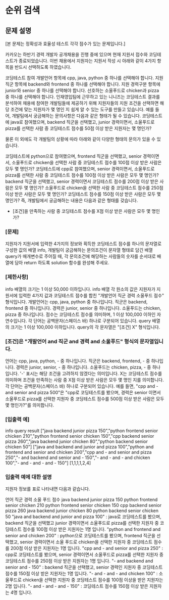 # 순위 검색

## 문제 설명

[본 문제는 정확성과 효율성 테스트 각각 점수가 있는 문제입니다.]

카카오는 하반기 경력 개발자 공개채용을 진행 중에 있으며 현재 지원서 접수와 코딩테스트가 종료되었습니다. 이번 채용에서 지원자는 지원서 작성 시 아래와 같이 4가지 항목을 반드시 선택하도록 하였습니다.

코딩테스트 참여 개발언어 항목에 cpp, java, python 중 하나를 선택해야 합니다.
지원 직군 항목에 backend와 frontend 중 하나를 선택해야 합니다.
지원 경력구분 항목에 junior와 senior 중 하나를 선택해야 합니다.
선호하는 소울푸드로 chicken과 pizza 중 하나를 선택해야 합니다.
인재영입팀에 근무하고 있는 니니즈는 코딩테스트 결과를 분석하여 채용에 참여한 개발팀들에 제공하기 위해 지원자들의 지원 조건을 선택하면 해당 조건에 맞는 지원자가 몇 명인 지 쉽게 알 수 있는 도구를 만들고 있습니다.
예를 들어, 개발팀에서 궁금해하는 문의사항은 다음과 같은 형태가 될 수 있습니다.
코딩테스트에 java로 참여했으며, backend 직군을 선택했고, junior 경력이면서, 소울푸드로 pizza를 선택한 사람 중 코딩테스트 점수를 50점 이상 받은 지원자는 몇 명인가?

물론 이 외에도 각 개발팀의 상황에 따라 아래와 같이 다양한 형태의 문의가 있을 수 있습니다.

코딩테스트에 python으로 참여했으며, frontend 직군을 선택했고, senior 경력이면서, 소울푸드로 chicken을 선택한 사람 중 코딩테스트 점수를 100점 이상 받은 사람은 모두 몇 명인가?
코딩테스트에 cpp로 참여했으며, senior 경력이면서, 소울푸드로 pizza를 선택한 사람 중 코딩테스트 점수를 100점 이상 받은 사람은 모두 몇 명인가?
backend 직군을 선택했고, senior 경력이면서 코딩테스트 점수를 200점 이상 받은 사람은 모두 몇 명인가?
소울푸드로 chicken을 선택한 사람 중 코딩테스트 점수를 250점 이상 받은 사람은 모두 몇 명인가?
코딩테스트 점수를 150점 이상 받은 사람은 모두 몇 명인가?
즉, 개발팀에서 궁금해하는 내용은 다음과 같은 형태를 갖습니다.

- [조건]을 만족하는 사람 중 코딩테스트 점수를 X점 이상 받은 사람은 모두 몇 명인가?

### [문제]

지원자가 지원서에 입력한 4가지의 정보와 획득한 코딩테스트 점수를 하나의 문자열로 구성한 값의 배열 info, 개발팀이 궁금해하는 문의조건이 문자열 형태로 담긴 배열 query가 매개변수로 주어질 때,
각 문의조건에 해당하는 사람들의 숫자를 순서대로 배열에 담아 return 하도록 solution 함수를 완성해 주세요.

### [제한사항]

info 배열의 크기는 1 이상 50,000 이하입니다.
info 배열 각 원소의 값은 지원자가 지원서에 입력한 4가지 값과 코딩테스트 점수를 합친 "개발언어 직군 경력 소울푸드 점수" 형식입니다.
개발언어는 cpp, java, python 중 하나입니다.
직군은 backend, frontend 중 하나입니다.
경력은 junior, senior 중 하나입니다.
소울푸드는 chicken, pizza 중 하나입니다.
점수는 코딩테스트 점수를 의미하며, 1 이상 100,000 이하인 자연수입니다.
각 단어는 공백문자(스페이스 바) 하나로 구분되어 있습니다.
query 배열의 크기는 1 이상 100,000 이하입니다.
query의 각 문자열은 "[조건] X" 형식입니다.

### [조건]은 "개발언어 and 직군 and 경력 and 소울푸드" 형식의 문자열입니다.

언어는 cpp, java, python, - 중 하나입니다.
직군은 backend, frontend, - 중 하나입니다.
경력은 junior, senior, - 중 하나입니다.
소울푸드는 chicken, pizza, - 중 하나입니다.
'-' 표시는 해당 조건을 고려하지 않겠다는 의미입니다.
X는 코딩테스트 점수를 의미하며 조건을 만족하는 사람 중 X점 이상 받은 사람은 모두 몇 명인 지를 의미합니다.
각 단어는 공백문자(스페이스 바) 하나로 구분되어 있습니다.
예를 들면, "cpp and - and senior and pizza 500"은 "cpp로 코딩테스트를 봤으며, 경력은 senior 이면서 소울푸드로 pizza를 선택한 지원자 중 코딩테스트 점수를 500점 이상 받은 사람은 모두 몇 명인가?"를 의미합니다.

### [입출력 예]

info query result
["java backend junior pizza 150","python frontend senior chicken 210","python frontend senior chicken 150","cpp backend senior pizza 260","java backend junior chicken 80","python backend senior chicken 50"] ["java and backend and junior and pizza 100","python and frontend and senior and chicken 200","cpp and - and senior and pizza 250","- and backend and senior and - 150","- and - and - and chicken 100","- and - and - and - 150"] [1,1,1,1,2,4]

### 입출력 예에 대한 설명

지원자 정보를 표로 나타내면 다음과 같습니다.

언어 직군 경력 소울 푸드 점수
java backend junior pizza 150
python frontend senior chicken 210
python frontend senior chicken 150
cpp backend senior pizza 260
java backend junior chicken 80
python backend senior chicken 50
"java and backend and junior and pizza 100" : java로 코딩테스트를 봤으며, backend 직군을 선택했고 junior 경력이면서 소울푸드로 pizza를 선택한 지원자 중 코딩테스트 점수를 100점 이상 받은 지원자는 1명 입니다.
"python and frontend and senior and chicken 200" : python으로 코딩테스트를 봤으며, frontend 직군을 선택했고, senior 경력이면서 소울 푸드로 chicken을 선택한 지원자 중 코딩테스트 점수를 200점 이상 받은 지원자는 1명 입니다.
"cpp and - and senior and pizza 250" : cpp로 코딩테스트를 봤으며, senior 경력이면서 소울푸드로 pizza를 선택한 지원자 중 코딩테스트 점수를 250점 이상 받은 지원자는 1명 입니다.
"- and backend and senior and - 150" : backend 직군을 선택했고, senior 경력인 지원자 중 코딩테스트 점수를 150점 이상 받은 지원자는 1명 입니다.
"- and - and - and chicken 100" : 소울푸드로 chicken을 선택한 지원자 중 코딩테스트 점수를 100점 이상을 받은 지원자는 2명 입니다.
"- and - and - and - 150" : 코딩테스트 점수를 150점 이상 받은 지원자는 4명 입니다.
